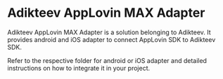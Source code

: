 # Adikteev AppLovin MAX Adapter

Adikteev AppLovin MAX Adapter is a solution belonging to Adikteev. It provides android and iOS adapter to connect AppLovin SDK to Adikteev SDK.

Refer to the respective folder for android or iOS adapter and detailed instructions on how to integrate it in your project.


